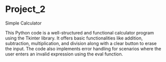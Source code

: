 # Project_2
Simple Calculator

This Python code is a well-structured and functional calculator program using the Tkinter library. It offers basic functionalities like addition, subtraction, multiplication, and division along with a clear button to erase the input. The code also implements error handling for scenarios where the user enters an invalid expression using the eval function.
